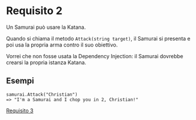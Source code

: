 # Requisito 2

Un Samurai può usare la Katana.

Quando si chiama il metodo `Attack(string target)`, il Samurai si presenta e poi usa la propria arma contro il suo obiettivo.

Vorrei che non fosse usata la Dependency Injection: il Samurai dovrebbe crearsi la propria istanza  Katana.

## Esempi

    samurai.Attack("Christian")
    => "I'm a Samurai and I chop you in 2, Christian!"

[Requisito 3](req-3.md)
